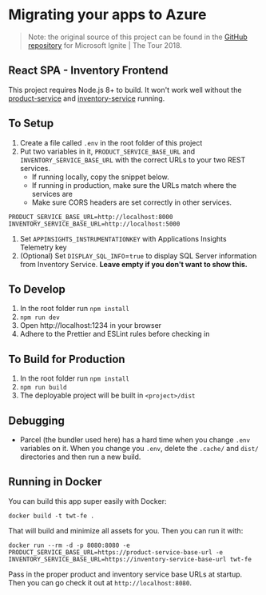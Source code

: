 # Migrating your apps to Azure

> Note: the original source of this project can be found in the [GitHub repository](https://github.com/microsoft/IgniteTheTour/tree/master/DEV%20-%20Building%20your%20Applications%20for%20the%20Cloud/DEV10/src/frontend) for Microsoft Ignite | The Tour 2018.

## React SPA - Inventory Frontend

This project requires Node.js 8+ to build. It won't work well without the [product-service](https://github.com/sjwaight/AzureAppMigrationNode) and [inventory-service](https://github.com/sjwaight/AzureMigrationDotNet) running.

## To Setup

1. Create a file called `.env` in the root folder of this project
1. Put two variables in it, `PRODUCT_SERVICE_BASE_URL` and `INVENTORY_SERVICE_BASE_URL` with the correct URLs to your two REST services.
   - If running locally, copy the snippet below.
   - If running in production, make sure the URLs match where the services are
   - Make sure CORS headers are set correctly in other services.

```
PRODUCT_SERVICE_BASE_URL=http://localhost:8000
INVENTORY_SERVICE_BASE_URL=http://localhost:5000
```
1. Set `APPINSIGHTS_INSTRUMENTATIONKEY` with Applications Insights Telemetry key
1. (Optional) Set `DISPLAY_SQL_INFO`=`true` to display SQL Server information from Inventory Service. **Leave empty if you don't want to show this.**

## To Develop

1. In the root folder run `npm install`
1. `npm run dev`
1. Open http://localhost:1234 in your browser
1. Adhere to the Prettier and ESLint rules before checking in

## To Build for Production

1. In the root folder run `npm install`
1. `npm run build`
1. The deployable project will be built in `<project>/dist`

## Debugging

- Parcel (the bundler used here) has a hard time when you change `.env` variables on it. When you change you `.env`, delete the `.cache/` and `dist/` directories and then run a new build.

## Running in Docker

You can build this app super easily with Docker:

```console
docker build -t twt-fe .
```

That will build and minimize all assets for you. Then you can run it with:

```console
docker run --rm -d -p 8080:8080 -e PRODUCT_SERVICE_BASE_URL=https://product-service-base-url -e INVENTORY_SERVICE_BASE_URL=https://inventory-service-base-url twt-fe
```

Pass in the proper product and inventory service base URLs at startup. Then you can go check it out at `http://localhost:8080`.

